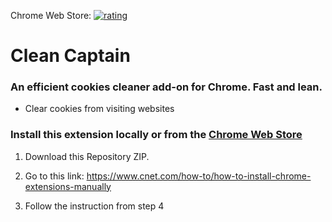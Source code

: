 
Chrome Web Store: [![rating](https://img.shields.io/badge/rating-★★★★★-brightgreen)](https://chrome.google.com/webstore/detail/clean-captain/finpbdieoeedpjhaimgobfodhhdnoljb)
# Clean Captain


### An efficient cookies cleaner add-on for Chrome. Fast and lean.

- Clear cookies from visiting websites

### Install this extension locally or from the [Chrome Web Store](https://chrome.google.com/webstore/detail/clean-captain/finpbdieoeedpjhaimgobfodhhdnoljb)

1. Download this Repository ZIP.

2. Go to this link: https://www.cnet.com/how-to/how-to-install-chrome-extensions-manually

3. Follow the instruction from step 4

